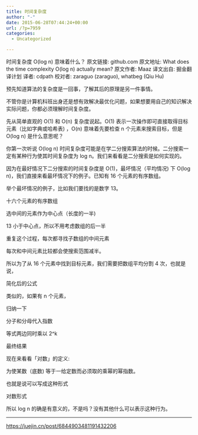 ```yaml
---
title: 时间复杂度
author: "-"
date: 2015-06-28T07:44:24+00:00
url: /?p=7959
categories:
  - Uncategorized

---
```

时间复杂度 O(log n) 意味着什么？
原文链接:  github.com
原文地址: What does the time complexity O(log n) actually mean?
原文作者: Maaz
译文出自: 掘金翻译计划
译者: cdpath
校对者: zaraguo (zaraguo), whatbeg (Qiu Hu)


预先知道算法的复杂度是一回事，了解其后的原理是另一件事情。

不管你是计算机科班出身还是想有效解决最优化问题，如果想要用自己的知识解决实际问题，你都必须理解时间复杂度。

先从简单直观的 O(1) 和 O(n) 复杂度说起。O(1) 表示一次操作即可直接取得目标元素（比如字典或哈希表) ，O(n) 意味着先要检查 n 个元素来搜索目标，但是 O(log n) 是什么意思呢？

你第一次听说 O(log n) 时间复杂度可能是在学二分搜索算法的时候。二分搜索一定有某种行为使其时间复杂度为 log n。我们来看看是二分搜索是如何实现的。

因为在最好情况下二分搜索的时间复杂度是 O(1)，最坏情况（平均情况) 下 O(log n)，我们直接来看最坏情况下的例子。已知有 16 个元素的有序数组。

举个最坏情况的例子，比如我们要找的是数字 13。



十六个元素的有序数组



选中间的元素作为中心点（长度的一半) 



13 小于中心点，所以不用考虑数组的后一半



重复这个过程，每次都寻找子数组的中间元素





每次和中间元素比较都会使搜索范围减半。

所以为了从 16 个元素中找到目标元素，我们需要把数组平均分割 4 次，也就是说，



简化后的公式

类似的，如果有 n 个元素，



归纳一下



分子和分母代入指数



等式两边同时乘以 2^k



最终结果

现在来看看「对数」的定义: 

为使某数（底数) 等于一给定数而必须取的乘幂的幂指数。

也就是说可以写成这种形式



对数形式

所以 log n 的确是有意义的，不是吗？没有其他什么可以表示这种行为。


---

https://juejin.cn/post/6844903481191432206